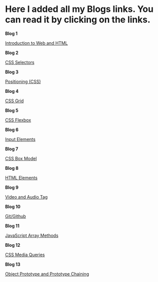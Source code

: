 # Here I added all my Blogs links. You can read it by clicking on the links.

**Blog 1**

[Introduction to Web and HTML](https://ashishkumar25.hashnode.dev/introduction-to-web-and-html)

**Blog 2**

[CSS Selectors](https://ashishkumar25.hashnode.dev/css-selectors)


**Blog 3**

[Positioning (CSS)](https://ashishkumar25.hashnode.dev/positioning-css)

**Blog 4**

[CSS Grid](https://ashishkumar25.hashnode.dev/css-grid)

**Blog 5**

[CSS Flexbox](https://ashishkumar25.hashnode.dev/css-flexbox)

**Blog 6**

[Input Elements](https://ashishkumar25.hashnode.dev/input-elements)

**Blog 7**

[CSS Box Model](https://ashishkumar25.hashnode.dev/css-box-model)

**Blog 8**

[HTML Elements](https://ashishkumar25.hashnode.dev/html-elements)

**Blog 9**

[Video and Audio Tag](https://ashishkumar25.hashnode.dev/video-and-audio-tag)

**Blog 10**

[Git/Github](https://ashishkumar25.hashnode.dev/gitgithub)

**Blog 11**

[JavaScript Array Methods](https://ashishkumar25.hashnode.dev/javascript-array-methods)

**Blog 12**

[CSS Media Queries](https://ashishkumar25.hashnode.dev/css-media-queries)

**Blog 13**

[Object Prototype and Prototype Chaining](https://ashishkumar25.hashnode.dev/object-prototype-and-prototype-chaining)

